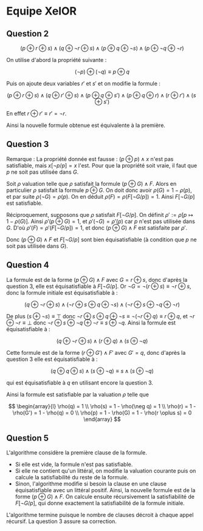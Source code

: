 # Equipe XelOR

## Question 2

$$(p\oplus r \oplus s) \land (q \oplus \neg r \oplus s) \land (p \oplus q \oplus \neg s) \land (p \oplus \neg q \oplus \neg r)$$

On utilise d'abord la propriété suivante :

$$(\neg p) \oplus (\neg q) \equiv p \oplus q$$

Puis on ajoute deux variables $r'$ et $s'$ et on modifie la formule :

$$
(p\oplus r \oplus s) \land (q \oplus r' \oplus s) \land (p \oplus q \oplus s') \land (p \oplus q \oplus r) \land (r \oplus r') \land (s \oplus s')
$$

En effet $r \oplus r' \equiv r' = \neg r$.

Ainsi la nouvelle formule obtenue est équivalente à la première. 

## Question 3

Remarque : La propriété donnée est fausse : $(p \oplus p) \land x$ n'est pas satisfiable, mais $x[ \neg p / p ] = x$ l'est. Pour que la propriété soit vraie, il faut que $p$ ne soit pas utilisée dans $G$.

Soit $\rho$ valuation telle que $\rho$ satisfait la formule $(p \oplus G) \land F$. Alors en particulier $\rho$ satisfait la formule $p \oplus G$.
On doit donc avoir $\rho(G) = 1 - \rho(p)$, et par suite $\rho(\neg G) = \rho(p)$. On en déduit $\rho(F) = \rho(F[ \neg G /p ]) = 1$. Ainsi $F[ \neg G /p ]$ est satisfiable.

Réciproquement, supposons que $\rho$ satisfait $F[ \neg G / p ]$. On définit $\rho' := \rho [ p \mapsto 1-\rho(G) ]$.
Ainsi $\rho'(p \oplus G) = 1$, et $\rho'(\neg G) = \rho'(p)$ car $p$ n'est pas utilisée dans $G$. D'où $\rho'(F) = \rho'(F [ \neg G / p ]) = 1$, et donc $(p \oplus G) \land F$ est satisfaite par $\rho'$.

Donc $(p \oplus G) \land F$ et $F[ \neg G / p ]$ sont bien équisatisfiable (à condition que $p$ ne soit pas utilisée dans $G$).

## Question 4

La formule est de la forme $(p \oplus G) \land F$ avec $G = r \oplus s$, donc d'après la question 3, elle est équisatisfiable à $F [ \neg G / p ]$.
Or $\neg G = \neg (r \oplus s) \equiv \neg r \oplus s$, donc la formule initiale est équisatisfiable à :

$$
(q \oplus \neg r \oplus s) \land (\neg r \oplus s \oplus q \oplus \neg s) \land (\neg r \oplus s \oplus \neg q \oplus \neg r)
$$

De plus $(s \oplus \neg s) \equiv \top$ donc $\neg r \oplus s \oplus q \oplus \neg s \equiv \neg (\neg r \oplus q) \equiv r \oplus q$, et $\neg r \oplus \neg r \equiv \bot$ donc $\neg r \oplus s \oplus \neg q \oplus \neg r \equiv s \oplus \neg q$.
Ainsi la formule est équisatisfiable à :

$$
(q \oplus \neg r \oplus s) \land (r \oplus q) \land (s \oplus \neg q)
$$

Cette formule est de la forme $(r \oplus G') \land F'$ avec $G' = q$, donc d'après la question 3 elle est équisatisfiable à :

$$
(q \oplus q \oplus s) \land (s \oplus \neg q)
\equiv s \land (s \oplus \neg q)
$$

qui est équisatisfiable à $q$ en utilisant encore la question 3.

Ainsi la formule est satisfiable par la valuation $\rho$ telle que

$$
\begin{array}{l}
\rho(q) = 1 \\
\rho(s) = 1 - \rho(\neg q) = 1 \\
\rho(r) = 1 - \rho(G') = 1 - \rho(q) = 0 \\
\rho(p) = 1 - \rho(G) = 1 - \rho(r \oplus s) = 0
\end{array}
$$

## Question 5

L'algorithme considère la première clause de la formule.
- Si elle est vide, la formule n'est pas satisfiable. 
- Si elle ne contient qu'un littéral, on modifie la valuation courante puis on calcule la satisfiabilité du reste de la formule.
- Sinon, l'algorithme modifie si besoin la clause en une clause équisatisfiable avec un littéral positif. Ainsi, la nouvelle formule est de la forme $(p \oplus G) \land F$. On calcule ensuite récursivement la satisfiabilité de $F [ \neg G / p ]$, qui donne exactement la satisfiabilité de la formule initiale.

L'algorithme termine puisque le nombre de clauses décroit à chaque appel récursif. La question 3 assure sa correction.
